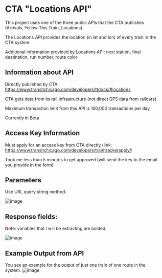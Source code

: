 # CTA "Locations API"
This project uses one of the three public APIs that the CTA publishes (Arrivals, Follow This Train, Locations)

The Locations API provides the location (in lat and lon) of every train in the CTA system

Additional information provided by Locations API: next station, final destination, run number, route color

## Information about API
Directly published by CTA: https://www.transitchicago.com/developers/ttdocs/#locations

CTA gets data from its rail infrastructure (not direct GPS data from railcars)

Maximum transaction limit from this API is 100,000 transactions per day

Currently in Beta

## Access Key Information
Must apply for an access key from CTA directly (link: https://www.transitchicago.com/developers/traintrackerapply/)

Took me less than 5 minutes to get approved (will send the key to the email you provide in the form)

## Parameters
Use URL query string method.

![image](https://github.com/user-attachments/assets/6758cabd-7cdd-4d95-a404-63e1430f1d30)

## Response fields:
Note: variables that I will be extracting are bolded.

![image](https://github.com/user-attachments/assets/d630af62-b494-4beb-acee-687c4d1edc31)

## Example Output from API 
You see an example for the output of just one train of one route in the system. 
![image](https://github.com/user-attachments/assets/1e943c98-c66b-46e9-a0ab-62ac2446dc23)
